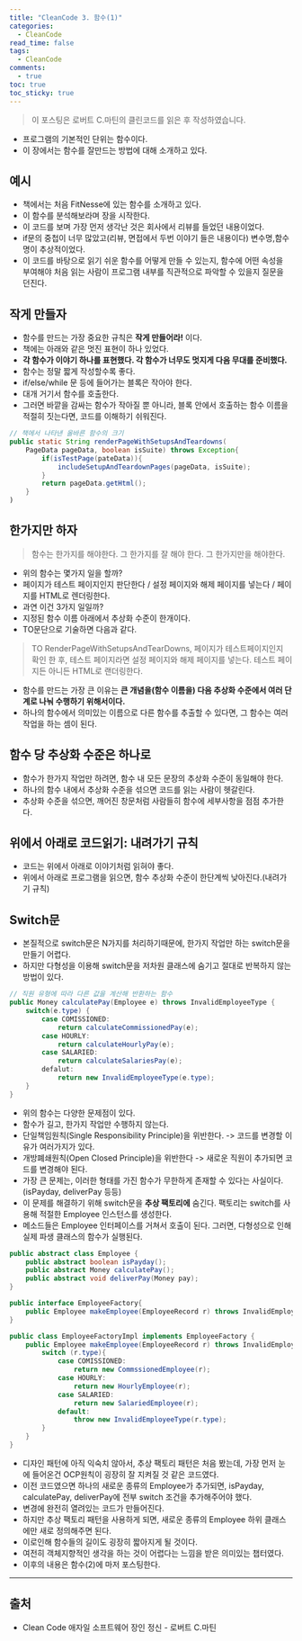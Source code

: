 ```yaml
---
title: "CleanCode 3. 함수(1)"
categories:
  - CleanCode
read_time: false
tags:
  - CleanCode
comments:
  - true
toc: true
toc_sticky: true
---
```

> 이 포스팅은 로버트 C.마틴의 클린코드를 읽은 후 작성하였습니다.

* 프로그램의 기본적인 단위는 함수이다.
* 이 장에서는 함수를 잘만드는 방법에 대해 소개하고 있다.

## 예시
* 책에서는 처음 FitNesse에 있는 함수를 소개하고 있다.
* 이 함수를 분석해보라며 장을 시작한다.
* 이 코드를 보며 가장 먼저 생각난 것은 회사에서 리뷰를 들었던 내용이었다.
* if문의 중첩이 너무 많았고(리뷰, 면접에서 두번 이야기 들은 내용이다) 변수명,함수명이 추상적이었다.
* 이 코드를 바탕으로 읽기 쉬운 함수를 어떻게 만들 수 있는지, 함수에 어떤 속성을 부여해야 처음 읽는 사람이 프로그램 내부를 직관적으로 파악할 수 있을지 질문을 던진다.

## 작게 만들자
* 함수를 만드는 가장 중요한 규칙은 __작게 만들어라!__ 이다.
* 책에는 아래와 같은 멋진 표현이 하나 있었다.
* __각 함수가 이야기 하나를 표현했다. 각 함수가 너무도 멋지게 다음 무대를 준비했다.__
* 함수는 정말 짧게 작성할수록 좋다.
* if/else/while 문 등에 들어가는 블록은 작아야 한다.
* 대개 거기서 함수를 호출한다.
* 그러면 바깥을 감싸는 함수가 작아질 뿐 아니라, 블록 안에서 호출하는 함수 이름을 적절히 짓는다면, 코드를 이해하기 쉬워진다.

```java
// 책에서 나타낸 올바른 함수의 크기
public static String renderPageWithSetupsAndTeardowns(
    PageData pageData, boolean isSuite) throws Exception{
        if(isTestPage(pateData)){
            includeSetupAndTeardownPages(pageData, isSuite);
        }
        return pageData.getHtml();
    }
)
```

## 한가지만 하자
> 함수는 한가지를 해야한다. 그 한가지를 잘 해야 한다. 그 한가지만을 해야한다.

* 위의 함수는 몇가지 일을 할까?
* 페이지가 테스트 페이지인지 판단한다 / 설정 페이지와 해제 페이지를 넣는다 / 페이지를 HTML로 렌더링한다.
* 과연 이건 3가지 일일까?
* 지정된 함수 이름 아래에서 추상화 수준이 한개이다.
* TO문단으로 기술하면 다음과 같다.

> TO RenderPageWithSetupsAndTearDowns, 페이지가 테스트페이지인지 확인 한 후, 테스트 페이지라면 설정 페이지와 해제 페이지를 넣는다. 테스트 페이지든 아니든 HTML로 랜더링한다.

* 함수를 만드는 가장 큰 이유는 __큰 개념을(함수 이름을) 다음 추상화 수준에서 여러 단계로 나눠 수행하기 위해서이다.__
* 하나의 함수에서 의미있는 이름으로 다른 함수를 추출할 수 있다면, 그 함수는 여러 작업을 하는 셈이 된다.

## 함수 당 추상화 수준은 하나로
* 함수가 한가지 작업만 하려면, 함수 내 모든 문장의 추상화 수준이 동일해야 한다.
* 하나의 함수 내에서 추상화 수준을 섞으면 코드를 읽는 사람이 헷갈린다.
* 추상화 수준을 섞으면, 깨어진 창문처럼 사람들히 함수에 세부사항을 점점 추가한다.

## 위에서 아래로 코드읽기: 내려가기 규칙
* 코드는 위에서 아래로 이야기처럼 읽혀야 좋다.
* 위에서 아래로 프로그램을 읽으면, 함수 추상화 수준이 한단계씩 낮아진다.(내려가기 규칙)

## Switch문
* 본질적으로 switch문은 N가지를 처리하기때문에, 한가지 작업만 하는 switch문을 만들기 어렵다.
* 하지만 다형성을 이용해 switch문을 저차원 클래스에 숨기고 절대로 반복하지 않는 방법이 있다.

```java
// 직원 유형에 따라 다른 값을 계산해 반환하는 함수
public Money calculatePay(Employee e) throws InvalidEmployeeType {
    switch(e.type) {
        case COMISSIONED:
            return calculateCommissionedPay(e);
        case HOURLY:
            return calculateHourlyPay(e);
        case SALARIED:
            return calculateSalariesPay(e);
        defalut:
            return new InvalidEmployeeType(e.type);
    }
}
```

* 위의 함수는 다양한 문제점이 있다.
* 함수가 길고, 한가지 작업만 수행하지 않는다.
* 단일책임원칙(Single Responsibility Principle)을 위반한다. -> 코드를 변경할 이유가 여러가지가 있다.
* 개방폐쇄원칙(Open Closed Principle)을 위반한다 -> 새로운 직원이 추가되면 코드를 변경해야 된다.
* 가장 큰 문제는, 이러한 형태를 가진 함수가 무한하게 존재할 수 있다는 사실이다. (isPayday, deliverPay 등등)
* 이 문제를 해결하기 위해 switch문을 __추상 팩토리에__ 숨긴다. 팩토리는 switch를 사용해 적절한 Employee 인스턴스를 생성한다.
* 메소드들은 Employee 인터페이스를 거쳐서 호출이 된다. 그러면, 다형성으로 인해 실제 파생 클래스의 함수가 실행된다.

```java
public abstract class Employee {
    public abstract boolean isPayday();
    public abstract Money calculatePay();
    public abstract void deliverPay(Money pay);
}

public interface EmployeeFactory{
    public Employee makeEmployee(EmployeeRecord r) throws InvalidEmployeeType;
}

public class EmployeeFactoryImpl implements EmployeeFactory {
    public Employee makeEmployee(EmployeeRecord r) throws InvalidEmployeeType {
        switch (r.type){
            case COMISSIONED:
                return new CommssionedEmployee(r);
            case HOURLY:
                return new HourlyEmployee(r);
            case SALARIED:
                return new SalariedEmployee(r);
            default:
                throw new InvalidEmployeeType(r.type);
        }
    }
}
```

* 디자인 패턴에 아직 익숙치 않아서, 추상 팩토리 패턴은 처음 봤는데, 가장 먼저 눈에 들어온건 OCP원칙이 굉장히 잘 지켜질 것 같은 코드였다.
* 이전 코드였으면 하나의 새로운 종류의 Employee가 추가되면, isPayday, calculatePay, deliverPay에 전부 switch 조건을 추가해주어야 했다.
* 변경에 완전히 열려있는 코드가 만들어진다.
* 하지만 추상 팩토리 패턴을 사용하게 되면, 새로운 종류의 Employee 하위 클래스에만 새로 정의해주면 된다.
* 이로인해 함수들의 길이도 굉장히 짧아지게 될 것이다.
* 여전히 객체지향적인 생각을 하는 것이 어렵다는 느낌을 받은 의미있는 챕터였다.
* 이후의 내용은 함수(2)에 마저 포스팅한다.

---
## 출처
* Clean Code 애자일 소프트웨어 장인 정신 - 로버트 C.마틴
